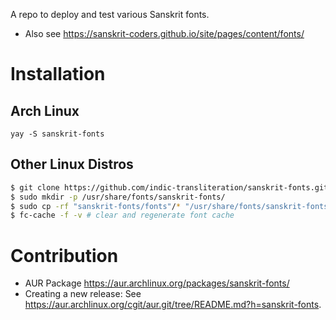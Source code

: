 A repo to deploy and test various Sanskrit fonts.

- Also see https://sanskrit-coders.github.io/site/pages/content/fonts/

# Installation
## Arch Linux
`yay -S sanskrit-fonts`

## Other Linux Distros
```sh
$ git clone https://github.com/indic-transliteration/sanskrit-fonts.git
$ sudo mkdir -p /usr/share/fonts/sanskrit-fonts/
$ sudo cp -rf "sanskrit-fonts/fonts"/* "/usr/share/fonts/sanskrit-fonts/"
$ fc-cache -f -v # clear and regenerate font cache
```

# Contribution
- AUR Package <https://aur.archlinux.org/packages/sanskrit-fonts/>
- Creating a new release: See <https://aur.archlinux.org/cgit/aur.git/tree/README.md?h=sanskrit-fonts>.

